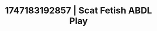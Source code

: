 ---
categories:
- Erotic adventure
- Double penetration
- Virtual reality
- Deep gaze
- NSFW role reversal
image: /assets/images/1747183192857.jpg
layout: post
seo:
  description: Featured content with artistic Scat Fetish, ABDL Play. HD images available.
  keywords: Scat Fetish, ABDL Play
  og_image: /assets/images/1747183192857.jpg
  schema_type: VisualArtwork
tags:
- ABDL Play
- '#1747183192857'
- Scat Fetish
title: 1747183192857 | Scat Fetish ABDL Play
---